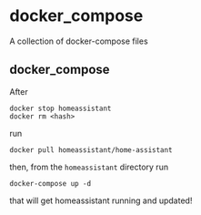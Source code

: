 # docker_compose
A collection of docker-compose files

## docker_compose

After 

```
docker stop homeassistant
docker rm <hash>
```

run

```
docker pull homeassistant/home-assistant
```

then, from the `homeassistant` directory run

```
docker-compose up -d
```

that will get homeassistant running and updated!
